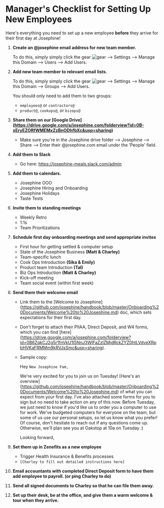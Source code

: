 # Manager's Checklist for Setting Up New Employees

Here's everything you need to set up a new employee **before** they arrive for their first day at Josephine!

1. **Create an @josephine email address for new team member.**

   To do this, simply simply click the gear ![gear](https://lh3.googleusercontent.com/OGoJmEwzeVH0DaM5kG2oKS7yFNwjkeLRcc1ylGSicwaj9smx727TraNLXFALog=w72 "Gmail Gear") --> Settings --> Manage this Domain --> Users --> Add Users. 
2. **Add new team member to relevant email lists.**

    To do this, simply simply click the gear ![gear](https://lh3.googleusercontent.com/OGoJmEwzeVH0DaM5kG2oKS7yFNwjkeLRcc1ylGSicwaj9smx727TraNLXFALog=w72 "Gmail Gear") --> Settings --> Manage this Domain --> Groups --> Add Users. 
    
    You should only need to add them to two groups: 
   * `employees@` or `contractors@`
   * `product@`, `cookops@`, or `bizops@`

2. **Share them on our [Google Drive] (https://drive.google.com/a/josephine.com/folderview?id=0B-xEryEZORfWMEMxZzBnODhfbXc&usp=sharing)**
   * Make sure you're in the Josephine drive folder --> Josephine --> Share --> Enter their @josephine.com email under the 'People' field.

3. **Add them to Slack**
    - Go here: https://josephine-meals.slack.com/admin

4. **Add them to calendars.**
    - Josephine OOO
    - Josephine Hiring and Onboarding
    - Josephine Holidays
    - Taste Tests
   
3. **Invite them to standing meetings**

   * Weekly Retro
   * 1:1s
   * Team Prioritizations
4. **Schedule first day onboarding meetings and send appropriate invites**

   * First hour for getting settled & computer setup
   * State of the Josephine Business **(Matt & Charley)**
   * Team-specific lunch
   * Cook Ops Introduction **(Sika & Emily)**
   * Product team Introduction **(Tal)**
   * Biz Ops Introduction **(Matt & Charley)**
   * Kick-off meeting
   * Team social event (within first week)
4. **Send them their welcome email**
   * Link them to the [Welcome to Josephine] (https://github.com/josephine/handbook/blob/master/Onboarding%20Documents/Welcome%20to%20Josephine.md) doc, which sets expectations for their first day. 
   * Don't forget to attach their PIIAA, Direct Deposit, and W4 forms, which you can find [here] (https://drive.google.com/a/josephine.com/folderview?id=0B6ZqkCJ2g5r1fnVkU1I5NnJ3WlFaZzlZMjdRckZYZ0htLVdveXRpbHVKaFRMMm9kRVJsSmc&usp=sharing).
   * Sample copy: 
    
     Hey `New Josephine Fam,`

     We're very excited for you to join us on Tuesday! 
[Here's an overview] (https://github.com/josephine/handbook/blob/master/Onboarding%20Documents/Welcome%20to%20Josephine.md) of what you can expect from your first day. I've also attached some forms for you to sign but no need to take action on any of this now. 
Before Tuesday, we just need to know if you'd like us to order you a computer to use for work. We've budgeted computers for everyone on the team, but some of us use our personal setups, so let us know what you prefer!
Of course, don't hesitate to reach out if any questions come up. Otherwise, we'll plan see you at Oakstop at 10a on Tuesday :)

     Looking forward, 

5. **Set them up in Zenefits as a new employee** 
   * Trigger Health Insurance & Benefits processes
   * `[Charley to fill out detailed instructions here]`

6. **Email accountants with completed Direct Deposit form to have them add employee to payroll. (or ping Charley to do)**

7. **Send all signed documents to Charley so that he can file them away.**

5. **Set up their desk, be at the office, and give them a warm welcome & tour when they arrive.**
